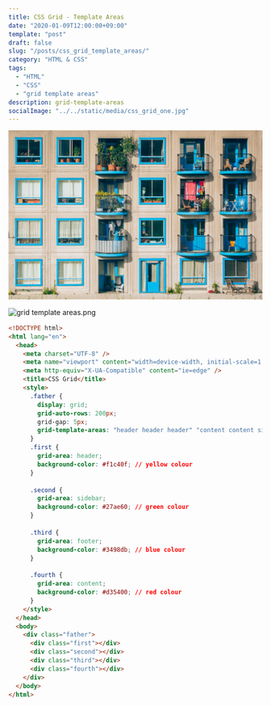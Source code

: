```yaml
---
title: CSS Grid - Template Areas
date: "2020-01-09T12:00:00+09:00"
template: "post"
draft: false
slug: "/posts/css_grid_template_areas/"
category: "HTML & CSS"
tags:
  - "HTML"
  - "CSS"
  - "grid template areas"
description: grid-template-areas
socialImage: "../../static/media/css_grid_one.jpg"
---
```


<img src="../../static/media/css_grid_one.jpg">

![grid template areas.png](https://images.velog.io/post-images/qkrcndtlr123/c6499d60-3b7f-11ea-bac6-35599d657c1f/grid-template-areas.png)

```html
<!DOCTYPE html>
<html lang="en">
  <head>
    <meta charset="UTF-8" />
    <meta name="viewport" content="width=device-width, initial-scale=1.0" />
    <meta http-equiv="X-UA-Compatible" content="ie=edge" />
    <title>CSS Grid</title>
    <style>
      .father {
        display: grid;
        grid-auto-rows: 200px;
        grid-gap: 5px;
        grid-template-areas: "header header header" "content content sidebar" "content content sidebar" "footer footer footer";
      }
      .first {
        grid-area: header;
        background-color: #f1c40f; // yellow colour
      }

      .second {
        grid-area: sidebar;
        background-color: #27ae60; // green colour
      }

      .third {
        grid-area: footer;
        background-color: #3498db; // blue colour
      }

      .fourth {
        grid-area: content;
        background-color: #d35400; // red colour
      }
    </style>
  </head>
  <body>
    <div class="father">
      <div class="first"></div>
      <div class="second"></div>
      <div class="third"></div>
      <div class="fourth"></div>
    </div>
  </body>
</html>
```
